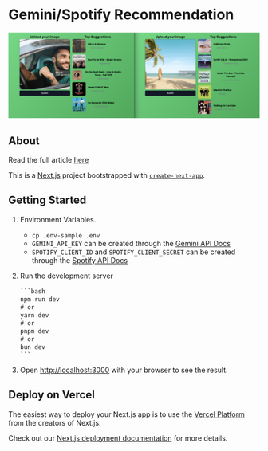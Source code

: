 # Gemini/Spotify Recommendation

![screenshot.png](screenshot.png)

## About

Read the full article [here](https://www.thomasmoawad.com/blog/generating-image-based-song-recommendations-with-google-gemini-and-spotify-apis)

This is a [Next.js](https://nextjs.org/) project bootstrapped with [`create-next-app`](https://github.com/vercel/next.js/tree/canary/packages/create-next-app).

## Getting Started

1.  Environment Variables.
    - `cp .env-sample .env`
    - `GEMINI_API_KEY` can be created through the [Gemini API Docs](https://gemini.google.com/app)
    - `SPOTIFY_CLIENT_ID` and `SPOTIFY_CLIENT_SECRET` can be created through the [Spotify API Docs](https://developer.spotify.com/documentation/web-api)
1.  Run the development server

        ```bash
        npm run dev
        # or
        yarn dev
        # or
        pnpm dev
        # or
        bun dev
        ```

1.  Open [http://localhost:3000](http://localhost:3000) with your browser to see the result.

## Deploy on Vercel

The easiest way to deploy your Next.js app is to use the [Vercel Platform](https://vercel.com/new?utm_medium=default-template&filter=next.js&utm_source=create-next-app&utm_campaign=create-next-app-readme) from the creators of Next.js.

Check out our [Next.js deployment documentation](https://nextjs.org/docs/deployment) for more details.
